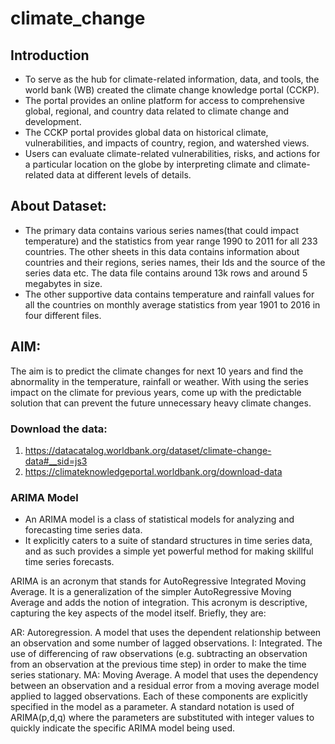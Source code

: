 # climate_change

## Introduction

- To serve as the hub for climate-related information, data, and tools, the world bank (WB) created the climate change knowledge portal (CCKP). 
- The portal provides an online platform for access to comprehensive global, regional, and country data related to climate change and development. 
- The CCKP portal provides global data on historical climate, vulnerabilities, and impacts of country, region, and watershed views. 
- Users can evaluate climate-related vulnerabilities, risks, and actions for a particular location on the globe by interpreting climate and climate-related data at different levels of details.


## About Dataset:

- The primary data contains various series names(that could impact temperature) and the statistics from year range 1990 to 2011 for all 233 countries. The other sheets in this data contains information about countries and their regions, series names, their Ids and the source of the series data etc. The data file contains around 13k rows and around 5 megabytes in size.
- The other supportive data contains temperature and rainfall values for all the countries on monthly average statistics from year 1901 to 2016 in four different files.

## AIM:

The aim is to predict the climate changes for next 10 years and find the abnormality in the temperature, rainfall or weather. With using the series impact on the climate for previous years, come up with the predictable solution that can prevent the future unnecessary heavy climate changes. 

### Download the data: 
1) https://datacatalog.worldbank.org/dataset/climate-change-data#__sid=js3
2) https://climateknowledgeportal.worldbank.org/download-data

### ARIMA Model
- An ARIMA model is a class of statistical models for analyzing and forecasting time series data.
- It explicitly caters to a suite of standard structures in time series data, and as such provides a simple yet powerful method for making skillful time series forecasts.

ARIMA is an acronym that stands for AutoRegressive Integrated Moving Average. It is a generalization of the simpler AutoRegressive Moving Average and adds the notion of integration. This acronym is descriptive, capturing the key aspects of the model itself. Briefly, they are:

AR: Autoregression. A model that uses the dependent relationship between an observation and some number of lagged observations.
I: Integrated. The use of differencing of raw observations (e.g. subtracting an observation from an observation at the previous time step) in order to make the time series stationary.
MA: Moving Average. A model that uses the dependency between an observation and a residual error from a moving average model applied to lagged observations.
Each of these components are explicitly specified in the model as a parameter. A standard notation is used of ARIMA(p,d,q) where the parameters are substituted with integer values to quickly indicate the specific ARIMA model being used.

